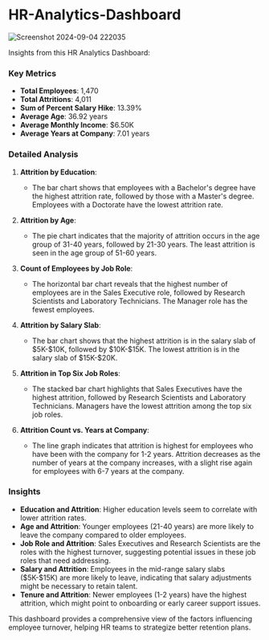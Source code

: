 # HR-Analytics-Dashboard
![Screenshot 2024-09-04 222035](https://github.com/user-attachments/assets/332b24d1-855b-4186-be25-3ed2409762ed)

Insights from this HR Analytics Dashboard:

### Key Metrics
- **Total Employees**: 1,470
- **Total Attritions**: 4,011
- **Sum of Percent Salary Hike**: 13.39%
- **Average Age**: 36.92 years
- **Average Monthly Income**: \$6.50K
- **Average Years at Company**: 7.01 years

### Detailed Analysis

1. **Attrition by Education**:
   - The bar chart shows that employees with a Bachelor's degree have the highest attrition rate, followed by those with a Master's degree. Employees with a Doctorate have the lowest attrition rate.

2. **Attrition by Age**:
   - The pie chart indicates that the majority of attrition occurs in the age group of 31-40 years, followed by 21-30 years. The least attrition is seen in the age group of 51-60 years.

3. **Count of Employees by Job Role**:
   - The horizontal bar chart reveals that the highest number of employees are in the Sales Executive role, followed by Research Scientists and Laboratory Technicians. The Manager role has the fewest employees.

4. **Attrition by Salary Slab**:
   - The bar chart shows that the highest attrition is in the salary slab of \$5K-\$10K, followed by \$10K-\$15K. The lowest attrition is in the salary slab of \$15K-\$20K.

5. **Attrition in Top Six Job Roles**:
   - The stacked bar chart highlights that Sales Executives have the highest attrition, followed by Research Scientists and Laboratory Technicians. Managers have the lowest attrition among the top six job roles.

6. **Attrition Count vs. Years at Company**:
   - The line graph indicates that attrition is highest for employees who have been with the company for 1-2 years. Attrition decreases as the number of years at the company increases, with a slight rise again for employees with 6-7 years at the company.

### Insights
- **Education and Attrition**: Higher education levels seem to correlate with lower attrition rates.
- **Age and Attrition**: Younger employees (21-40 years) are more likely to leave the company compared to older employees.
- **Job Role and Attrition**: Sales Executives and Research Scientists are the roles with the highest turnover, suggesting potential issues in these job roles that need addressing.
- **Salary and Attrition**: Employees in the mid-range salary slabs (\$5K-\$15K) are more likely to leave, indicating that salary adjustments might be necessary to retain talent.
- **Tenure and Attrition**: Newer employees (1-2 years) have the highest attrition, which might point to onboarding or early career support issues.

This dashboard provides a comprehensive view of the factors influencing employee turnover, helping HR teams to strategize better retention plans.
